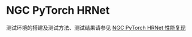 <!-- omit in toc -->
# NGC PyTorch HRNet

测试环境的搭建及测试方法、测试结果请参见 [NGC PyTorch HRNet 性能复现](./code/README.md)